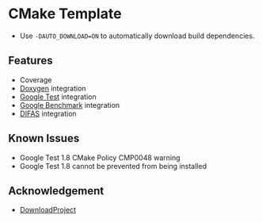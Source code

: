# CMake Template

- Use `-DAUTO_DOWNLOAD=ON` to automatically download build dependencies.

## Features

- Coverage
- [Doxygen](http://www.doxygen.org/) integration
- [Google Test](https://github.com/google/googletest) integration
- [Google Benchmark](https://github.com/google/benchmark) integration
- [DIFAS](https://github.com/W4RH4WK/DIFAS) integration

## Known Issues

- Google Test 1.8 CMake Policy CMP0048 warning
- Google Test 1.8 cannot be prevented from being installed

## Acknowledgement

- [DownloadProject](https://github.com/Crascit/DownloadProject)
